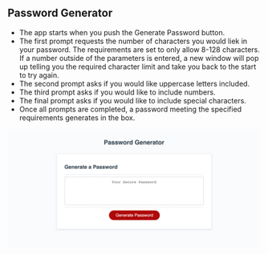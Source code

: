 ## Password Generator 

* The app starts when you push the Generate Password button. 
* The first prompt requests the number of characters you would liek in your password. The requirements are set to only allow 8-128 characters. If a number outside of the parameters is entered, a new window will pop up telling you the required character limit and take you back to the start to try again. 
* The second prompt asks if you would like uppercase letters included.
* The third prompt asks if you would like to include numbers. 
* The final prompt asks if you would like to include special characters. 
* Once all prompts are completed, a password meeting the specified requirements generates in the box.

![photo description](https://github.com/lyndsielane/password-generator/blob/main/Assets/Photos/127.0.0.1_5501_Develop_index.html.png?raw=true)